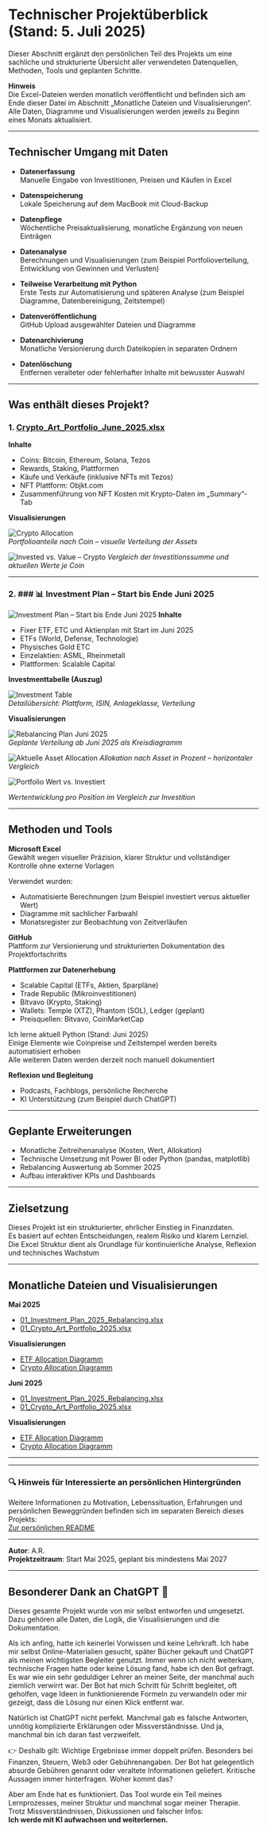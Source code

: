 # Technischer Projektüberblick (Stand: 5. Juli 2025)

Dieser Abschnitt ergänzt den persönlichen Teil des Projekts um eine sachliche und strukturierte Übersicht aller verwendeten Datenquellen, Methoden, Tools und geplanten Schritte.

**Hinweis**  
Die Excel-Dateien werden monatlich veröffentlicht und befinden sich am Ende dieser Datei im Abschnitt „Monatliche Dateien und Visualisierungen“.  
Alle Daten, Diagramme und Visualisierungen werden jeweils zu Beginn eines Monats aktualisiert.

---

## Technischer Umgang mit Daten

- **Datenerfassung**  
  Manuelle Eingabe von Investitionen, Preisen und Käufen in Excel  

- **Datenspeicherung**  
  Lokale Speicherung auf dem MacBook mit Cloud-Backup  

- **Datenpflege**  
  Wöchentliche Preisaktualisierung, monatliche Ergänzung von neuen Einträgen  

- **Datenanalyse**  
  Berechnungen und Visualisierungen (zum Beispiel Portfolioverteilung, Entwicklung von Gewinnen und Verlusten)  

- **Teilweise Verarbeitung mit Python**  
  Erste Tests zur Automatisierung und späteren Analyse (zum Beispiel Diagramme, Datenbereinigung, Zeitstempel)  

- **Datenveröffentlichung**  
  GitHub Upload ausgewählter Dateien und Diagramme  

- **Datenarchivierung**  
  Monatliche Versionierung durch Dateikopien in separaten Ordnern  

- **Datenlöschung**  
  Entfernen veralteter oder fehlerhafter Inhalte mit bewusster Auswahl

---

## Was enthält dieses Projekt?

### 1. [Crypto_Art_Portfolio_June_2025.xlsx](Crypto_Art_Portfolio_June_2025.xlsx)

**Inhalte**

- Coins: Bitcoin, Ethereum, Solana, Tezos  
- Rewards, Staking, Plattformen  
- Käufe und Verkäufe (inklusive NFTs mit Tezos)  
- NFT Plattform: Objkt.com  
- Zusammenführung von NFT Kosten mit Krypto-Daten im „Summary“-Tab  

**Visualisierungen**

![Crypto Allocation](Crypto_Allocation_June25.png)  
*Portfolioanteile nach Coin – visuelle Verteilung der Assets*

![Invested vs. Value – Crypto](June25_Invested%20Cost%20vs.%20Portfolio%20Value.png)
*Vergleich der Investitionssumme und aktuellen Werte je Coin*

---

### 2. ### 📊 Investment Plan – Start bis Ende Juni 2025

![Investment Plan – Start bis Ende Juni 2025](01_Fixed_Investment_Plan_June2025.png)
**Inhalte**

- Fixer ETF, ETC und Aktienplan mit Start im Juni 2025  
- ETFs (World, Defense, Technologie)  
- Physisches Gold ETC  
- Einzelaktien: ASML, Rheinmetall  
- Plattformen: Scalable Capital  

**Investmenttabelle (Auszug)**

![Investment Table](./01_Investment_Table.png)  
*Detailübersicht: Plattform, ISIN, Anlageklasse, Verteilung*

**Visualisierungen**

![Rebalancing Plan Juni 2025](./01_Fixed_Investment_Plan_June2025.png)  
*Geplante Verteilung ab Juni 2025 als Kreisdiagramm*

![Aktuelle Asset Allocation](Asset_Allocation_June25.png)
*Allokation nach Asset in Prozent – horizontaler Vergleich*

![Portfolio Wert vs. Investiert](Investment_vs_CurrentValue_June2025.png)

*Wertentwicklung pro Position im Vergleich zur Investition*

---

## Methoden und Tools

**Microsoft Excel**  
Gewählt wegen visueller Präzision, klarer Struktur und vollständiger Kontrolle ohne externe Vorlagen

Verwendet wurden:

- Automatisierte Berechnungen (zum Beispiel investiert versus aktueller Wert)  
- Diagramme mit sachlicher Farbwahl  
- Monatsregister zur Beobachtung von Zeitverläufen  

**GitHub**  
Plattform zur Versionierung und strukturierten Dokumentation des Projektfortschritts

**Plattformen zur Datenerhebung**

- Scalable Capital (ETFs, Aktien, Sparpläne)  
- Trade Republic (Mikroinvestitionen)  
- Bitvavo (Krypto, Staking)  
- Wallets: Temple (XTZ), Phantom (SOL), Ledger (geplant)  
- Preisquellen: Bitvavo, CoinMarketCap  

Ich lerne aktuell Python (Stand: Juni 2025)  
Einige Elemente wie Coinpreise und Zeitstempel werden bereits automatisiert erhoben  
Alle weiteren Daten werden derzeit noch manuell dokumentiert  

**Reflexion und Begleitung**

- Podcasts, Fachblogs, persönliche Recherche  
- KI Unterstützung (zum Beispiel durch ChatGPT)

---

## Geplante Erweiterungen

- Monatliche Zeitreihenanalyse (Kosten, Wert, Allokation)  
- Technische Umsetzung mit Power BI oder Python (pandas, matplotlib)  
- Rebalancing Auswertung ab Sommer 2025  
- Aufbau interaktiver KPIs und Dashboards

---

## Zielsetzung

Dieses Projekt ist ein strukturierter, ehrlicher Einstieg in Finanzdaten.  
Es basiert auf echten Entscheidungen, realem Risiko und klarem Lernziel.  
Die Excel Struktur dient als Grundlage für kontinuierliche Analyse, Reflexion und technisches Wachstum

---

## Monatliche Dateien und Visualisierungen

**Mai 2025**

- [01_Investment_Plan_2025_Rebalancing.xlsx](./01_Investment_Plan_2025_Rebalancing.xlsx)  
- [01_Crypto_Art_Portfolio_2025.xlsx](./01_Crypto_Art_Portfolio_2025.xlsx)  

**Visualisierungen**

- [ETF Allocation Diagramm](./01_ETF_Equity_Allocation_Current.png)  
- [Crypto Allocation Diagramm](./01_Crypto_Allocation_Percentage.png)

**Juni 2025**

- [01_Investment_Plan_2025_Rebalancing.xlsx](Investment_Plan_June25.xlsx)  
- [01_Crypto_Art_Portfolio_2025.xlsx](Crypto_Art_Portfolio_June_2025.xlsx)  

**Visualisierungen**

- [ETF Allocation Diagramm](Asset_Allocation_June25.png)  
- [Crypto Allocation Diagramm](Crypto_Allocation_June25.png)
---

---

### 🔍 Hinweis für Interessierte an persönlichen Hintergründen

Weitere Informationen zu Motivation, Lebenssituation, Erfahrungen und persönlichen Beweggründen befinden sich im separaten Bereich dieses Projekts:  
 [Zur persönlichen README](./README.md)

---
**Autor**: A.R.  
**Projektzeitraum**: Start Mai 2025, geplant bis mindestens Mai 2027

---

## Besonderer Dank an ChatGPT 🤖

Dieses gesamte Projekt wurde von mir selbst entworfen und umgesetzt. Dazu gehören alle Daten, die Logik, die Visualisierungen und die Dokumentation.

Als ich anfing, hatte ich keinerlei Vorwissen und keine Lehrkraft. Ich habe mir selbst Online-Materialien gesucht, später Bücher gekauft und ChatGPT als meinen wichtigsten Begleiter genutzt. Immer wenn ich nicht weiterkam, technische Fragen hatte oder keine Lösung fand, habe ich den Bot gefragt. Es war wie ein sehr geduldiger Lehrer an meiner Seite, der manchmal auch ziemlich verwirrt war. Der Bot hat mich Schritt für Schritt begleitet, oft geholfen, vage Ideen in funktionierende Formeln zu verwandeln oder mir gezeigt, dass die Lösung nur einen Klick entfernt war.

Natürlich ist ChatGPT nicht perfekt. Manchmal gab es falsche Antworten, unnötig komplizierte Erklärungen oder Missverständnisse. Und ja, manchmal bin ich daran fast verzweifelt.

👉 Deshalb gilt: Wichtige Ergebnisse immer doppelt prüfen. Besonders bei Finanzen, Steuern, Web3 oder Gebührenangaben. Der Bot hat gelegentlich absurde Gebühren genannt oder veraltete Informationen geliefert. Kritische Aussagen immer hinterfragen. Woher kommt das?

Aber am Ende hat es funktioniert. Das Tool wurde ein Teil meines Lernprozesses, meiner Struktur und manchmal sogar meiner Therapie. Trotz Missverständnissen, Diskussionen und falscher Infos:  
**Ich werde mit KI aufwachsen und weiterlernen.**
